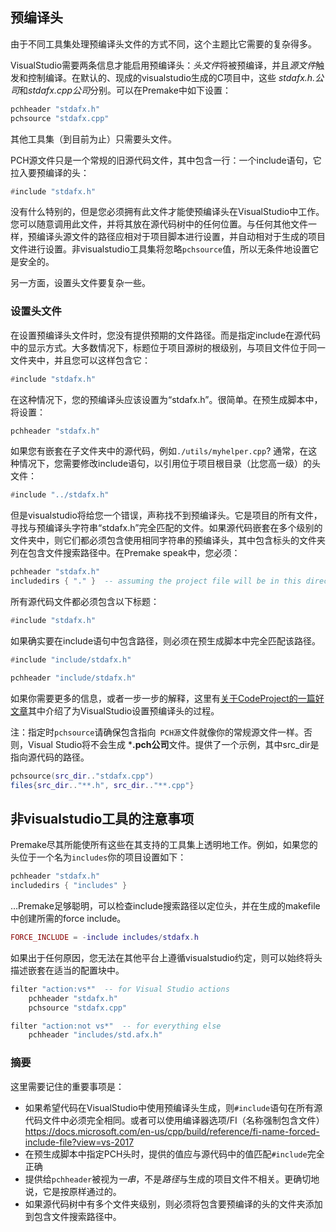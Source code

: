 ## 预编译头

由于不同工具集处理预编译头文件的方式不同，这个主题比它需要的复杂得多。

VisualStudio需要两条信息才能启用预编译头：*头文件*将被预编译，并且*源文件*触发和控制编译。在默认的、现成的visualstudio生成的C项目中，这些 *stdafx.h.公司*和*stdafx.cpp公司*分别。可以在Premake中如下设置：

```lua
pchheader "stdafx.h"
pchsource "stdafx.cpp"
```

其他工具集（到目前为止）只需要头文件。

PCH源文件只是一个常规的旧源代码文件，其中包含一行：一个include语句，它拉入要预编译的头：

```lua
#include "stdafx.h"
```

没有什么特别的，但是您必须拥有此文件才能使预编译头在VisualStudio中工作。您可以随意调用此文件，并将其放在源代码树中的任何位置。与任何其他文件一样，预编译头源文件的路径应相对于项目脚本进行设置，并自动相对于生成的项目文件进行设置。非visualstudio工具集将忽略`pchsource`值，所以无条件地设置它是安全的。

另一方面，设置头文件要复杂一些。

### 设置头文件

在设置预编译头文件时，您没有提供预期的文件路径。而是指定include在源代码中的显示方式。大多数情况下，标题位于项目源树的根级别，与项目文件位于同一文件夹中，并且您可以这样包含它：

```lua
#include "stdafx.h"
```

在这种情况下，您的预编译头应该设置为“stdafx.h”。很简单。在预生成脚本中，将设置：

```lua
pchheader "stdafx.h"
```

如果您有嵌套在子文件夹中的源代码，例如`./utils/myhelper.cpp`? 通常，在这种情况下，您需要修改include语句，以引用位于项目根目录（比您高一级）的头文件：

```lua
#include "../stdafx.h"
```

但是visualstudio将给您一个错误，声称找不到预编译头。它是项目的所有文件，寻找与预编译头字符串“stdafx.h”完全匹配的文件。如果源代码嵌套在多个级别的文件夹中，则它们都必须包含使用相同字符串的预编译头，其中包含标头的文件夹列在包含文件搜索路径中。在Premake speak中，您必须：

```lua
pchheader "stdafx.h"
includedirs { "." }  -- assuming the project file will be in this directory
```

所有源代码文件都必须包含以下标题：

```lua
#include "stdafx.h"
```

如果确实要在include语句中包含路径，则必须在预生成脚本中完全匹配该路径。

```lua
#include "include/stdafx.h"
```

```lua
pchheader "include/stdafx.h"
```

如果你需要更多的信息，或者一步一步的解释，这里有[关于CodeProject的一篇好文章](http://www.codeproject.com/Articles/320056/Projects-in-Visual-Cplusplus-2010-Part-3-Precompil)其中介绍了为VisualStudio设置预编译头的过程。

注：指定时`pchsource`请确保包含指向` PCH源`文件就像你的常规源文件一样。否则，Visual Studio将不会生成 ***.pch公司**文件。提供了一个示例，其中src_dir是指向源代码的路径。

```lua
pchsource(src_dir.."stdafx.cpp")
files{src_dir.."**.h", src_dir.."**.cpp"}
```

## 非visualstudio工具的注意事项

Premake尽其所能使所有这些在其支持的工具集上透明地工作。例如，如果您的头位于一个名为`includes`你的项目设置如下：

```lua
pchheader "stdafx.h"
includedirs { "includes" }
```

…Premake足够聪明，可以检查include搜索路径以定位头，并在生成的makefile中创建所需的force include。

```lua
FORCE_INCLUDE = -include includes/stdafx.h
```

如果出于任何原因，您无法在其他平台上遵循visualstudio约定，则可以始终将头描述嵌套在适当的配置块中。

```lua
filter "action:vs*"  -- for Visual Studio actions
    pchheader "stdafx.h"
    pchsource "stdafx.cpp"

filter "action:not vs*"  -- for everything else
    pchheader "includes/std.afx.h"
```

### 摘要

这里需要记住的重要事项是：

- 如果希望代码在VisualStudio中使用预编译头生成，则`#include`语句在所有源代码文件中必须完全相同。或者可以使用编译器选项/FI（名称强制包含文件）https://docs.microsoft.com/en-us/cpp/build/reference/fi-name-forced-include-file?view=vs-2017
- 在预生成脚本中指定PCH头时，提供的值应与源代码中的值匹配`#include`完全正确
- 提供给`pchheader`被视为*一串*，不是*路径*与生成的项目文件不相关。更确切地说，它是按原样通过的。
- 如果源代码树中有多个文件夹级别，则必须将包含要预编译的头的文件夹添加到包含文件搜索路径中。